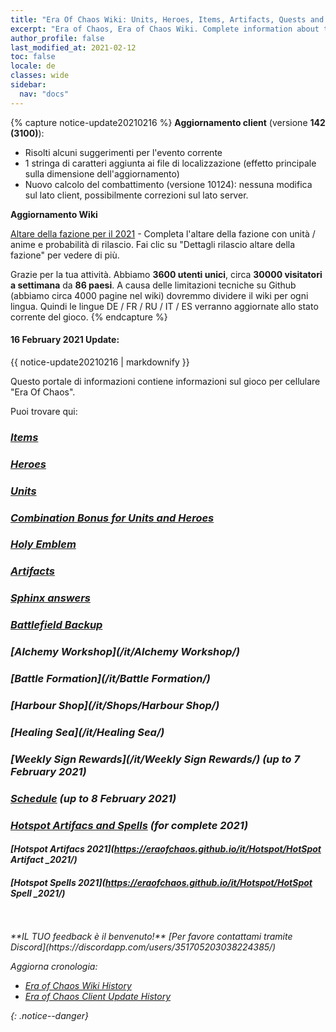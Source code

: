 ```yaml
---
title: "Era Of Chaos Wiki: Units, Heroes, Items, Artifacts, Quests and more"
excerpt: "Era of Chaos, Era of Chaos Wiki. Complete information about the Era Of Chaos: Units, Heroes, Items, Artifacts, Quests and more. Be strongest player with us. Information about future updates and events."
author_profile: false
last_modified_at: 2021-02-12
toc: false
locale: de
classes: wide
sidebar:
  nav: "docs"
---
```


{% capture notice-update20210216 %}
**Aggiornamento client** (versione **142 (3100)**):

* Risolti alcuni suggerimenti per l'evento corrente
* 1 stringa di caratteri aggiunta ai file di localizzazione (effetto principale sulla dimensione dell'aggiornamento)
* Nuovo calcolo del combattimento (versione 10124): nessuna modifica sul lato client, possibilmente correzioni sul lato server.

**Aggiornamento Wiki**

[Altare della fazione per il 2021](https://eraofchaos.github.io/FactionAltar/) - Completa l'altare della fazione con unità / anime e probabilità di rilascio. Fai clic su "Dettagli rilascio altare della fazione" per vedere di più.

Grazie per la tua attività. Abbiamo **3600 utenti unici**, circa **30000 visitatori a settimana** da **86 paesi**.
A causa delle limitazioni tecniche su Github (abbiamo circa 4000 pagine nel wiki) dovremmo dividere il wiki per ogni lingua. Quindi le lingue DE / FR / RU / IT / ES verranno aggiornate allo stato corrente del gioco.
{% endcapture %}

<div class="notice--danger">
  <h4 class="no_toc">16 February 2021 Update:</h4>
  {{ notice-update20210216 | markdownify }}
</div>

Questo portale di informazioni contiene informazioni sul gioco per cellulare "Era Of Chaos".

Puoi trovare qui:
### <i class="fas fa-gavel"/> [Items](/it/Items/)
### <i class="fas fa-chess-king"/>  [Heroes](/it/heroes/) 
### <i class="fab fa-optin-monster"/>  [Units](/it/units/)
### <i class="fas fa-fist-raised"/> [Combination Bonus for Units and Heroes](https://eraofchaos.github.io/it/combination/)
### <i class="fas fa-atom"/>  [Holy Emblem](/it/Emblem/)
### <i class="fas fa-hand-sparkles"/>  [Artifacts](/it/artifacts/)

### <i class="fas fa-question-circle"/>  [Sphinx answers](/it/sphinx/)

### <i class="fas fa-hat-cowboy-side"/>  [Battlefield Backup](https://eraofchaos.github.io/it/Backup/)
### <i class="fas fa-place-of-worship"/>  [Alchemy Workshop](/it/Alchemy Workshop/)
### <i class="fab fa-battle-net"/> [Battle Formation](/it/Battle Formation/)
### <i class="fas fa-store-alt"/>  [Harbour Shop](/it/Shops/Harbour Shop/)
### <i class="fas fa-water"/>  [Healing Sea](/it/Healing Sea/)

### <i class="fas fa-business-time"/>  [Weekly Sign Rewards](/it/Weekly Sign Rewards/) (up to 7 February 2021)
### <i class="fas fa-calendar-alt"/>  [Schedule](/it/Schedule/) (up to 8 February 2021)
### <i class="fas fa-calendar-day"/> [Hotspot Artifacs and Spells](https://eraofchaos.github.io/it/Hotspot/) (for complete 2021)
#### <i class="fas fa-calendar-day"/> [Hotspot Artifacs 2021](https://eraofchaos.github.io/it/Hotspot/HotSpot Artifact _2021/)
#### <i class="fas fa-calendar-day"/> [Hotspot Spells 2021](https://eraofchaos.github.io/it/Hotspot/HotSpot Spell _2021/)

<br/>
<br/>
**IL TUO feedback è il benvenuto!**
[Per favore contattami tramite Discord](https://discordapp.com/users/351705203038224385/)




Aggiorna cronologia:

* [Era of Chaos Wiki History](/Era_Of_Chaos_Wiki_History.html)  
* [Era of Chaos Client Update History](/Era_Of_Chaos_Client_Update_History.html)

{: .notice--danger}


